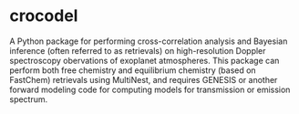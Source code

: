 # crocodel
A Python package for performing cross-correlation analysis and Bayesian inference (often referred to as retrievals) on high-resolution Doppler spectroscopy obervations of exoplanet atmospheres. This package can perform both free chemistry and equilibrium chemistry (based on FastChem) retrievals using MultiNest, and requires GENESIS or another forward modeling code for computing models for transmission or emission spectrum.   
